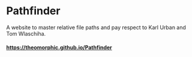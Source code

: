 # Pathfinder
A website to master relative file paths and pay respect to Karl Urban and Tom Wlaschiha.
#### https://theomorphic.github.io/Pathfinder
